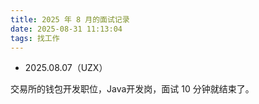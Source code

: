 ```yaml
---
title: 2025 年 8 月的面试记录
date: 2025-08-31 11:13:04
tags: 找工作
---
```



- 2025.08.07（UZX）

交易所的钱包开发职位，Java开发岗，面试 10 分钟就结束了。





